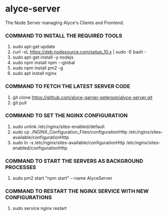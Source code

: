 # alyce-server
The Node Server managing Alyce's Clients and Frontend.

### COMMAND TO INSTALL THE REQUIRED TOOLS

01. sudo apt-get update
02. curl -sL https://deb.nodesource.com/setup_10.x | sudo -E bash -
03. sudo apt-get install -y nodejs
04. sudo npm install npm --global
05. sudo npm install pm2 -g
07. sudo apt install nginx

### COMMAND TO FETCH THE LATEST SERVER CODE

01. git clone https://github.com/alyce-garner-peterson/alyce-server.git
02. git pull

### COMMAND TO SET THE NGINX CONFIGURATION

01. sudo unlink /etc/nginx/sites-enabled/default
02. sudo cp ./NGINX_Configuration_Files/configurationHttp /etc/nginx/sites-available/configurationHttp
03. sudo ln -s /etc/nginx/sites-available/configurationHttp /etc/nginx/sites-enabled/configurationHttp

### COMMAND TO START THE SERVERS AS BACKGROUND PROCESSES

01. sudo pm2 start "npm start" --name AlyceServer

### COMMAND TO RESTART THE NGINX SERVICE WITH NEW CONFIGURATIONS

01. sudo service nginx restart
